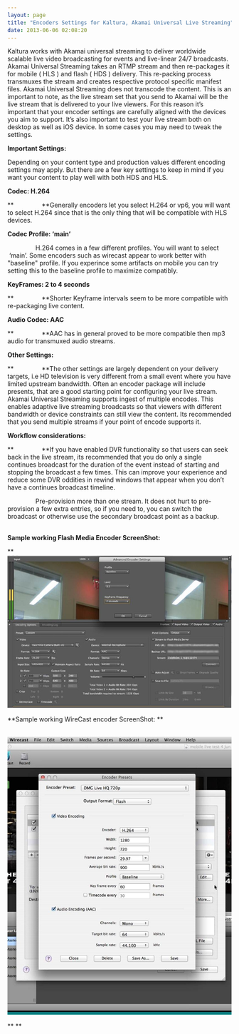 ```yaml
---
layout: page
title: "Encoders Settings for Kaltura, Akamai Universal Live Streaming"
date: 2013-06-06 02:08:20
---
```


Kaltura works with Akamai universal streaming to deliver worldwide scalable live video broadcasting for events and live-linear 24/7 broadcasts. Akamai Universal Streaming takes an RTMP stream and then re-packages it for mobile ( HLS ) and flash ( HDS ) delivery. This re-packing process transmuxes the stream and creates respective protocol specific manifest files. Akamai Universal Streaming does not transcode the content. This is an important to note, as the live stream set that you send to Akamai will be the live stream that is delivered to your live viewers. For this reason it’s important that your encoder settings are carefully aligned with the devices you aim to support. It’s also important to test your live stream both on desktop as well as iOS device. In some cases you may need to tweak the settings.

**Important Settings:**

Depending on your content type and production values different encoding settings may apply. But there are a few key settings to keep in mind if you want your content to play well with both HDS and HLS.

**Codec: H.264**

**                **Generally encoders let you select H.264 or vp6, you will want to select H.264 since that is the only thing that will be compatible with HLS devices.

**Codec Profile: ‘main’**

                H.264 comes in a few different profiles. You will want to select  ‘main’. Some encoders such as wirecast appear to work better with "baseline" profile. If you experince some artifacts on mobile you can try setting this to the baseline profile to maximize compatibly.

**KeyFrames: 2 to 4 seconds**

**                **Shorter Keyframe intervals seem to be more compatible with re-packaging live content.

**Audio Codec: AAC**

**                **AAC has in general proved to be more compatible then mp3 audio for transmuxed audio streams.

**Other Settings:**

**                **The other settings are largely dependent on your delivery targets, i.e HD television is very different from a small event where you have limited upstream bandwidth. Often an encoder package will include presents, that are a good starting point for configuring your live stream. Akamai Universal Streaming supports ingest of multiple encodes. This enables adaptive live streaming broadcasts so that viewers with different bandwidth or device constraints can still view the content. Its recommended that you send multiple streams if your point of encode supports it.

**Workflow considerations:**

**                **If you have enabled DVR functionality so that users can seek back in the live stream, its recommended that you do only a single continues broadcast for the duration of the event instead of starting and stopping the broadcast a few times. This can improve your experience and reduce some DVR oddities in rewind windows that appear when you don’t have a continues broadcast timeline.

                Pre-provision more than one stream. It does not hurt to pre-provision a few extra entries, so if you need to, you can switch the broadcast or otherwise use the secondary broadcast point as a backup.             

**Sample working Flash Media Encoder ScreenShot:**

** <img src="../../assets/1061.img">

**Sample working WireCast encoder ScreenShot: **

 <img src="../../assets/1062.img">

** **